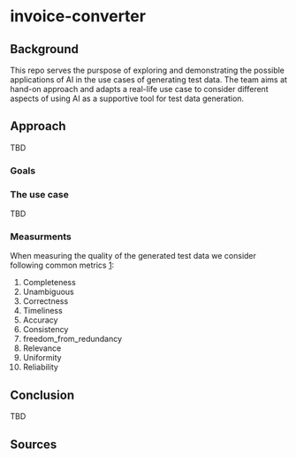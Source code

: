 # invoice-converter
## Background
This repo serves the purspose of exploring and demonstrating the possible applications of AI in the use cases of generating test data. The team aims at hand-on approach and adapts a real-life use case to consider different aspects of using AI as a supportive tool for test data generation.

## Approach
TBD
### Goals

### The use case
TBD
### Measurments
When measuring the quality of the generated test data we consider following common metrics [1]:

1. Completeness
2. Unambiguous
3. Correctness
4. Timeliness
5. Accuracy
6. Consistency
7. freedom_from_redundancy
8. Relevance
9. Uniformity
10. Reliability
    
## Conclusion
TBD

## Sources
[1]: https://quality.nfdi4ing.de/en/latest/general_quality/general_quality.html "General Data Quality Metrics"

